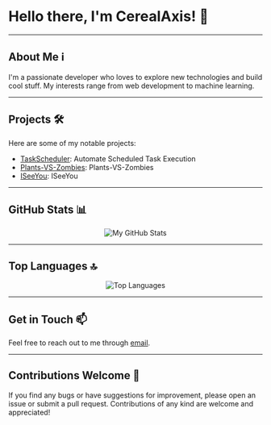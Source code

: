# Hello there, I'm CerealAxis! 👋

---

## About Me ℹ️

I'm a passionate developer who loves to explore new technologies and build cool stuff. My interests range from web development to machine learning.

---

## Projects 🛠️

Here are some of my notable projects:

- [TaskScheduler](https://github.com/CerealAxis/TaskScheduler): Automate Scheduled Task Execution
- [Plants-VS-Zombies](https://github.com/CerealAxis/Plants-VS-Zombies): Plants-VS-Zombies
- [ISeeYou](https://github.com/CerealAxis/ISeeYou): ISeeYou

---

## GitHub Stats 📊

<div align="center">
  <img src="https://github-readme-stats.vercel.app/api?username=CerealAxis" alt="My GitHub Stats" />
</div>

---

## Top Languages 🔝

<div align="center">
  <img src="https://github-readme-stats.vercel.app/api/top-langs/?username=CerealAxis&layout=compact&langs_count=10&hide=html,css,scss" alt="Top Languages" />
</div>

---

## Get in Touch 📫

Feel free to reach out to me through [email](mailto:cerealaxis@xaviermc.top).

---

## Contributions Welcome 🙌

If you find any bugs or have suggestions for improvement, please open an issue or submit a pull request. Contributions of any kind are welcome and appreciated!


